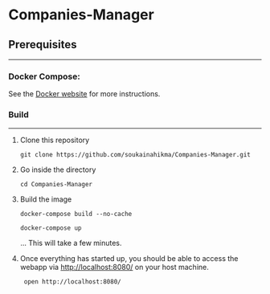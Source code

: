 # Companies-Manager

## Prerequisites
-----

### Docker Compose:

See the [Docker website](https://docs.docker.com/compose/install/) for more instructions.

### Build
-----

1. Clone this repository

    ```
    git clone https://github.com/soukainahikma/Companies-Manager.git
    ```
3. Go inside the directory
    ```
    cd Companies-Manager
    ```

4. Build the image

    ```
    docker-compose build --no-cache
    ```

    ```
    docker-compose up
    ```
   ... This will take a few minutes.

6. Once everything has started up, you should be able to access the webapp via [http://localhost:8080/](http://localhost:8080/) on your host machine.

        open http://localhost:8080/
